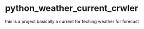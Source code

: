 # python_weather_current_crwler
 this is a project basically a current for feching weather for forecast
